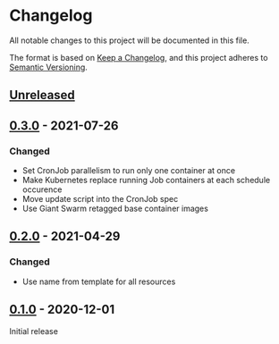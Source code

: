 # Changelog

All notable changes to this project will be documented in this file.

The format is based on [Keep a Changelog](https://keepachangelog.com/en/1.0.0/),
and this project adheres to [Semantic Versioning](https://semver.org/spec/v2.0.0.html).

## [Unreleased]

## [0.3.0] - 2021-07-26

### Changed

- Set CronJob parallelism to run only one container at once
- Make Kubernetes replace running Job containers at each schedule occurence
- Move update script into the CronJob spec
- Use Giant Swarm retagged base container images

## [0.2.0] - 2021-04-29

### Changed

- Use name from template for all resources

## [0.1.0] - 2020-12-01

Initial release

[Unreleased]: https://github.com/giantswarm/app-updater/compare/v0.3.0...HEAD
[0.3.0]: https://github.com/giantswarm/app-updater/releases/tag/v0.3.0
[0.2.0]: https://github.com/giantswarm/loki-app/releases/tag/v0.2.0
[0.1.0]: https://github.com/giantswarm/loki-app/releases/tag/v0.1.0
